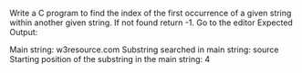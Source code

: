 Write a C program to find the index of the first occurrence of a given string within another given string. If not found return -1. Go to the editor
Expected Output:

Main string: w3resource.com
Substring searched in main string: source
Starting position of the substring in the main string: 4